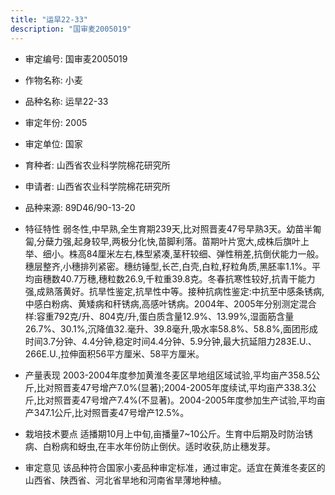 ```yaml
---
title: "运旱22-33"
description: "国审麦2005019"
---
```

* 审定编号:  国审麦2005019

*  作物名称:  小麦

*  品种名称:  运旱22-33

*  审定年份:  2005

*  审定单位:  国家

* 育种者:  山西省农业科学院棉花研究所

*  申请者:  山西省农业科学院棉花研究所

*  品种来源:  89D46/90-13-20

*  特征特性
弱冬性,中早熟,全生育期239天,比对照晋麦47号早熟3天。幼苗半匍匐,分蘖力强,起身较早,两极分化快,苗脚利落。苗期叶片宽大,成株后旗叶上举、细小。株高84厘米左右,株型紧凑,茎秆较细、弹性稍差,抗倒伏能力一般。穗层整齐,小穗排列紧密。穗纺锤型,长芒,白壳,白粒,籽粒角质,黑胚率1.1%。平均亩穗数40.7万穗,穗粒数26.9,千粒重39.8克。冬春抗寒性较好,抗青干能力强,成熟落黄好。抗旱性鉴定,抗旱性中等。接种抗病性鉴定:中抗至中感条锈病,中感白粉病、黄矮病和秆锈病,高感叶锈病。2004年、2005年分别测定混合样:容重792克/升、804克/升,蛋白质含量12.9%、13.99%,湿面筋含量26.7%、30.1%,沉降值32.毫升、39.8毫升,吸水率58.8%、58.8%,面团形成时间3.7分钟、4.4分钟,稳定时间4.4分钟、5.9分钟,最大抗延阻力283E.U.、266E.U.,拉伸面积56平方厘米、58平方厘米。

*  产量表现
2003-2004年度参加黄淮冬麦区旱地组区域试验,平均亩产358.5公斤,比对照晋麦47号增产7.0%(显著);2004-2005年度续试,平均亩产338.3公斤,比对照晋麦47号增产7.4%(不显著)。2004-2005年度参加生产试验,平均亩产347.1公斤,比对照晋麦47号增产12.5%。

*  栽培技术要点
适播期10月上中旬,亩播量7~10公斤。生育中后期及时防治锈病、白粉病和蚜虫,在丰水年份防止倒伏。适时收获,防止穗发芽。

*  审定意见
该品种符合国家小麦品种审定标准，通过审定。适宜在黄淮冬麦区的山西省、陕西省、河北省旱地和河南省旱薄地种植。

